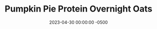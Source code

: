 ---
layout: post
title:  "Pumpkin Pie Protein Overnight Oats"
date:   2023-04-30 00:00:00 -0500
categories:
- Recipes
- Breakfast
permalink: /recipes/oats-pumpkin
image: /assets/Food/Breakfast/Oatmeal/oats-pumpkin.jpg
ing: oatspumpkin-ing
facts: oatspumpkin-facts
section1: 
start2: 
section2: 
start3: 
section3: 
start4: 
section4: 
start5: 
section5: 
Prep: 5
Rest: 
Cook: 
Source1: https://www.youtube.com/watch?v=WI4Qf7HF0g8
Source2: 
whisk: https://s.samsungfood.com/yLVSF
tags: 
- oatmeal
- oats
- protein
- casein
- whey
- yogurt
- chia
- gluten free
- butternut
- squash
Description: Protein overnight oats are easily my favorite breakfast. Being packed with protein and fiber, highly customizable, super easy to prepare the day before, and easy to take on the go. Here are 5 different recipes that are constantly in my rotation to get you through the work week.  For more pumpkin recipes, see my <a href="pumpkin-bread">Protein Pumpkin Loaf</a>, <a href="pancake">Pumpkin Protein Pancakes</a>, or <a href="pumpkin-pie">Perfect Protein Packed Pumpkin Pie</a>
Instructions: 
- Mix the base ingredients in a container (oats, chia seeds, casein, salt, sweetener, yogurt, and milk), then choose one of the flavors<br><br>

- Pumpkin Pie - mix in pumpkin puree, cinnamon, ginger, and PB2<br><br>

- For the other flavors and their nutrition facts, check out the links below<br>
- <a href="oats-berry">Berry Delicious Protein Overnight Oats</a><br>
- <a href="oats-pb">Peanut Butter Punch Protein Overnight Oats</a><br>
- <a href="oats-reeses">Reese's Protein Overnight Oats</a><br>
- <a href="oats-banana">Banana Nut Bread Protein Overnight Oats</a>
---